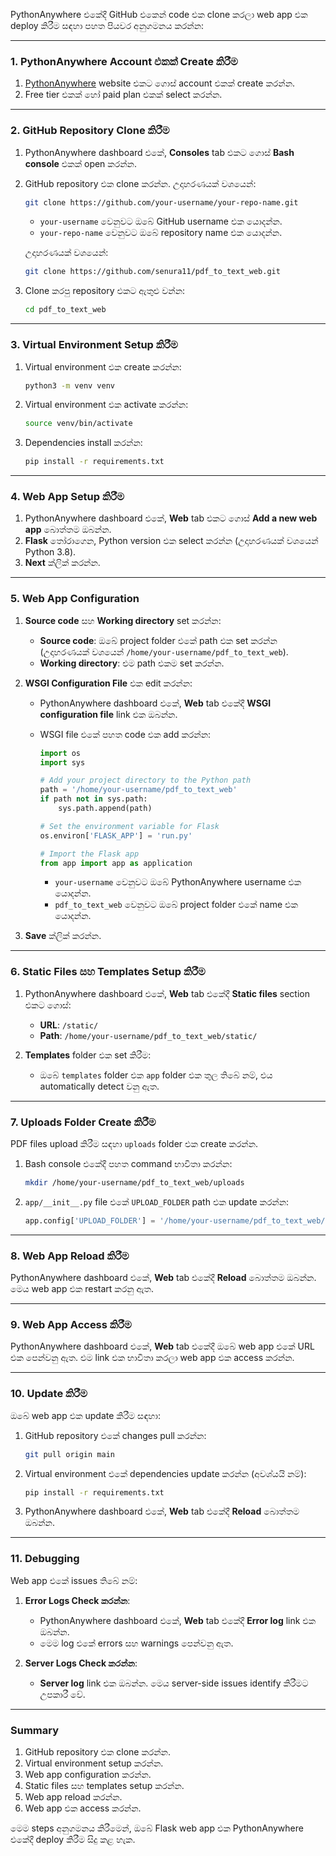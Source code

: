 PythonAnywhere එකේදී GitHub එකෙන් code එක clone කරලා web app එක deploy කිරීම සඳහා පහත පියවර අනුගමනය කරන්න:

---

### 1. **PythonAnywhere Account එකක් Create කිරීම**
1. [PythonAnywhere](https://www.pythonanywhere.com/) website එකට ගොස් account එකක් create කරන්න.
2. Free tier එකක් හෝ paid plan එකක් select කරන්න.

---

### 2. **GitHub Repository Clone කිරීම**
1. PythonAnywhere dashboard එකේ, **Consoles** tab එකට ගොස් **Bash console** එකක් open කරන්න.

2. GitHub repository එක clone කරන්න. උදාහරණයක් වශයෙන්:

   ```bash
   git clone https://github.com/your-username/your-repo-name.git
   ```

   - `your-username` වෙනුවට ඔබේ GitHub username එක යොදන්න.
   - `your-repo-name` වෙනුවට ඔබේ repository name එක යොදන්න.

   උදාහරණයක් වශයෙන්:

   ```bash
   git clone https://github.com/senura11/pdf_to_text_web.git
   ```

3. Clone කරපු repository එකට ඇතුළු වන්න:

   ```bash
   cd pdf_to_text_web
   ```

---

### 3. **Virtual Environment Setup කිරීම**
1. Virtual environment එක create කරන්න:

   ```bash
   python3 -m venv venv
   ```

2. Virtual environment එක activate කරන්න:

   ```bash
   source venv/bin/activate
   ```

3. Dependencies install කරන්න:

   ```bash
   pip install -r requirements.txt
   ```

---

### 4. **Web App Setup කිරීම**
1. PythonAnywhere dashboard එකේ, **Web** tab එකට ගොස් **Add a new web app** බොත්තම ඔබන්න.
2. **Flask** තෝරාගෙන, Python version එක select කරන්න (උදාහරණයක් වශයෙන් Python 3.8).
3. **Next** ක්ලික් කරන්න.

---

### 5. **Web App Configuration**
1. **Source code** සහ **Working directory** set කරන්න:
   - **Source code**: ඔබේ project folder එකේ path එක set කරන්න (උදාහරණයක් වශයෙන් `/home/your-username/pdf_to_text_web`).
   - **Working directory**: එම path එකම set කරන්න.

2. **WSGI Configuration File** එක edit කරන්න:
   - PythonAnywhere dashboard එකේ, **Web** tab එකේදී **WSGI configuration file** link එක ඔබන්න.
   - WSGI file එකේ පහත code එක add කරන්න:

     ```python
     import os
     import sys

     # Add your project directory to the Python path
     path = '/home/your-username/pdf_to_text_web'
     if path not in sys.path:
         sys.path.append(path)

     # Set the environment variable for Flask
     os.environ['FLASK_APP'] = 'run.py'

     # Import the Flask app
     from app import app as application
     ```

     - `your-username` වෙනුවට ඔබේ PythonAnywhere username එක යොදන්න.
     - `pdf_to_text_web` වෙනුවට ඔබේ project folder එකේ name එක යොදන්න.

3. **Save** ක්ලික් කරන්න.

---

### 6. **Static Files සහ Templates Setup කිරීම**
1. PythonAnywhere dashboard එකේ, **Web** tab එකේදී **Static files** section එකට ගොස්:
   - **URL**: `/static/`
   - **Path**: `/home/your-username/pdf_to_text_web/static/`

2. **Templates** folder එක set කිරීම:
   - ඔබේ `templates` folder එක `app` folder එක තුල තිබේ නම්, එය automatically detect වනු ඇත.

---

### 7. **Uploads Folder Create කිරීම**
PDF files upload කිරීම සඳහා `uploads` folder එක create කරන්න.

1. Bash console එකේදී පහත command භාවිතා කරන්න:

   ```bash
   mkdir /home/your-username/pdf_to_text_web/uploads
   ```

2. `app/__init__.py` file එකේ `UPLOAD_FOLDER` path එක update කරන්න:

   ```python
   app.config['UPLOAD_FOLDER'] = '/home/your-username/pdf_to_text_web/uploads'
   ```

---

### 8. **Web App Reload කිරීම**
PythonAnywhere dashboard එකේ, **Web** tab එකේදී **Reload** බොත්තම ඔබන්න. මෙය web app එක restart කරනු ඇත.

---

### 9. **Web App Access කිරීම**
PythonAnywhere dashboard එකේ, **Web** tab එකේදී ඔබේ web app එකේ URL එක පෙන්වනු ඇත. එම link එක භාවිතා කරලා web app එක access කරන්න.

---

### 10. **Update කිරීම**
ඔබේ web app එක update කිරීම සඳහා:

1. GitHub repository එකේ changes pull කරන්න:

   ```bash
   git pull origin main
   ```

2. Virtual environment එකේ dependencies update කරන්න (අවශ්යයි නම්):

   ```bash
   pip install -r requirements.txt
   ```

3. PythonAnywhere dashboard එකේ, **Web** tab එකේදී **Reload** බොත්තම ඔබන්න.

---

### 11. **Debugging**
Web app එකේ issues තිබේ නම්:

1. **Error Logs Check කරන්න**:
   - PythonAnywhere dashboard එකේ, **Web** tab එකේදී **Error log** link එක ඔබන්න.
   - මෙම log එකේ errors සහ warnings පෙන්වනු ඇත.

2. **Server Logs Check කරන්න**:
   - **Server log** link එක ඔබන්න. මෙය server-side issues identify කිරීමට උපකාරී වේ.

---

### Summary
1. GitHub repository එක clone කරන්න.
2. Virtual environment setup කරන්න.
3. Web app configuration කරන්න.
4. Static files සහ templates setup කරන්න.
5. Web app reload කරන්න.
6. Web app එක access කරන්න.

මෙම steps අනුගමනය කිරීමෙන්, ඔබේ Flask web app එක PythonAnywhere එකේදී deploy කිරීම සිදු කළ හැක.
